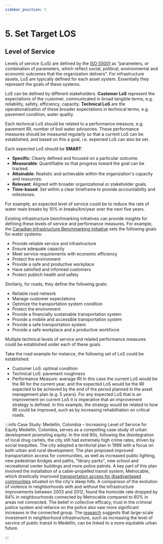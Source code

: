 ```yaml
---
sidebar_position: 5
---
```


# 5. Set Target LOS

## Level of Service

Levels of service (LoS) are defined by the [ISO 55001](https://www.iso.org/standard/83054.html) as “parameters, or combination of parameters, which reflect social, political, environmental and economic outcomes that the organization delivers". For infrastructure assets, LoS are typically defined for each asset system. Essentially they represent the goals of these systems.

LoS can be defined by different stakeholders. **Customer LoS** represent the expectations of the customer, communicated in broad tangible terms, e.g. reliability, safety, efficiency, capacity. **Technical LoS** are the operationalization of these broader expectations in technical terms, e.g. pavement condition, water quality. 

Each technical LoS should be related to a performance measure, e.g. pavement IRI, number of boil water advisories. These performance measures should be measured regularly so that a current LoS can be established, and based on this a goal, i.e. expected LoS can also be set.

Each expected LoS should be **SMART**:
- **Specific**: Clearly defined and focused on a particular outcome.
- **Measurable**: Quantifiable so that progress toward the goal can be tracked.
- **Attainable**: Realistic and achievable within the organization's capacity and resources.
- **Relevant**: Aligned with broader organizational or stakeholder goals.
- **Time-based**: Set within a clear timeframe to provide accountability and milestones.

For example, an expected level of service could be to reduce the rate of water main breaks by 10% in breaks/km/year over the next five years.

Existing infrastructure benchmarking initiatives can provide insights for defining these levels of service and performance measures. For example, the [Canadian Infrastructure Benchmarking Initiative](https://nationalbenchmarking.com/) sets the following goals for water systems:
- Provide reliable service and infrastructure
- Ensure adequate capacity
- Meet service requirements with economic efficiency
- Protect the environment
- Provide a safe and productive workplace
- Have satisfied and informed customers
- Protect publich health and safety

Similarly, for roads, they define the following goals:
- Reliable road network
- Manage customer expectations
- Optimize the transportation system condition
- Protect the environment
- Provide a financially sustainable transportation system
- Provide a mobile and accessible transportation system
- Provide a safe transportation system
- Provide a safe workplace and a productive workforce

Multiple technical levels of service and related performance measures could be established under each of these goals.

Take the road example for instance, the following set of LoS could be established:
- Customer LoS: optimal condition
- Technical LoS: pavement roughness
- Performance Measure: average IRI
In this case the current LoS would be the IRI for the current year, and the expected LoS would be the IRI expected to be achieved by the end of the period planned in the asset management plan (e.g. 5 years). For any expected LoS that is an improvement on current LoS it is imperative that an improvement strategy is defined. In this example, the strategy would be related to how IRI could be improved, such as by increasing rehabilitation on critical roads.

:::info Case Study: Medellín, Colombia – Increasing Level of Service for Equity
Medellín, Colombia, serves as a compelling case study of urban development promoting equity. In the mid 90s, following the disintegration of local drug cartels, the city still had extremely high crime rates, driven by social inequities. The city adopted a territorial plan in 1999 with a focus on both urban and rural development. The plan proposed improved transportation access for communities, as well as increased public lighting, new pedestrian bridges and paths, "library parks", new school and recreational center buildings and more police patrols. A key part of this plan involved the installation of a cable-propelled transit system, Metrocable, which drastically improved [transportation access for disadvantaged communities](https://foreignpolicy.com/2011/04/25/half-a-miracle/) situated on the city's steep hills. 
A comparison of the evolution of violence in neighborhoods with and without the infrastructure improvements between 2003 and 2012, found the homicide rate dropped by 84% in neighbourhoods connected by Metrocable compared to 60% in areas not connected. The belief in collective efficacy, trust in the criminal justice system and reliance on the police also saw more significant increases in the connected group. The [research](https://academic.oup.com/aje/article/175/10/1045/89012) suggests that large-scale investment in neighborhood infrastructure, such as increasing the level of service of public transit in Medellín, can be linked to a more equitable urban future.

:::